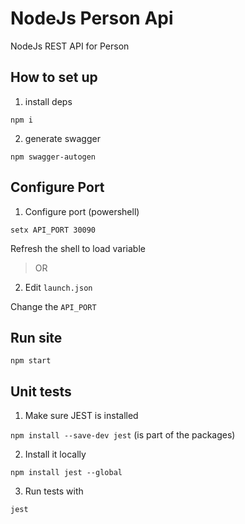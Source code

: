 # NodeJs Person Api

NodeJs REST API for Person

## How to set up

1. install deps

`npm i`

2. generate swagger

`npm swagger-autogen`

## Configure Port

1. Configure port (powershell)

`setx API_PORT 30090`

Refresh the shell to load variable

> OR

2. Edit `launch.json`

Change the `API_PORT`

## Run site

`npm start`

## Unit tests

1. Make sure JEST is installed

`npm install --save-dev jest` (is part of the packages)

2. Install it locally

`npm install jest --global`

3. Run tests with

`jest`
